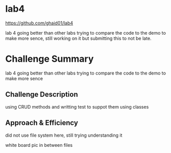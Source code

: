 # lab4
https://github.com/ghaid01/lab4

lab 4 going better than other labs trying to compare the code to the demo to make more sence, still working on it but submitting this to not be late.

# Challenge Summary
<!-- Short summary or background information -->
lab 4 going better than other labs trying to compare the code to the demo to make more sence
## Challenge Description
<!-- Description of the challenge -->
using CRUD methods and writting test to suppot them 
using classes 
## Approach & Efficiency
<!-- What approach did you take? Why? What is the Big O space/time for this approach? -->

did not use file system here, still trying understanding it 

white board pic in between files
